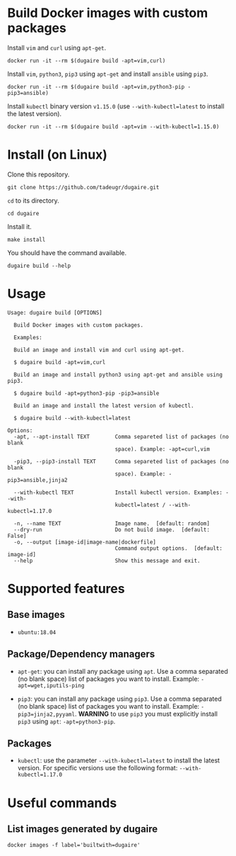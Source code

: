 # Build Docker images with custom packages

Install `vim` and `curl` using `apt-get`.

```
docker run -it --rm $(dugaire build -apt=vim,curl)
```

Install `vim`, `python3`, `pip3` using `apt-get` and install `ansible` using `pip3`.

```
docker run -it --rm $(dugaire build -apt=vim,python3-pip -pip3=ansible)
```

Install `kubectl` binary version `v1.15.0` (use `--with-kubectl=latest` to install the latest version).

```
docker run -it --rm $(dugaire build -apt=vim --with-kubectl=1.15.0)
```

# Install (on Linux)

Clone this repository.

```
git clone https://github.com/tadeugr/dugaire.git
```

`cd` to its directory.

```
cd dugaire
```

Install it.

```
make install
```

You should have the command available.

```
dugaire build --help
```

# Usage

```
Usage: dugaire build [OPTIONS]

  Build Docker images with custom packages.

  Examples:

  Build an image and install vim and curl using apt-get.

  $ dugaire build -apt=vim,curl

  Build an image and install python3 using apt-get and ansible using pip3.

  $ dugaire build -apt=python3-pip -pip3=ansible

  Build an image and install the latest version of kubectl.

  $ dugaire build --with-kubectl=latest

Options:
  -apt, --apt-install TEXT        Comma separeted list of packages (no blank
                                  space). Example: -apt=curl,vim

  -pip3, --pip3-install TEXT      Comma separeted list of packages (no blank
                                  space). Example: -pip3=ansible,jinja2

  --with-kubectl TEXT             Install kubectl version. Examples: --with-
                                  kubectl=latest / --with-kubectl=1.17.0

  -n, --name TEXT                 Image name.  [default: random]
  --dry-run                       Do not build image.  [default: False]
  -o, --output [image-id|image-name|dockerfile]
                                  Command output options.  [default: image-id]
  --help                          Show this message and exit.
```

# Supported features

## Base images

* `ubuntu:18.04`

## Package/Dependency managers

* `apt-get`: you can install any package using `apt`. Use a comma separated (no blank space) list of packages you want to install. Example: `-apt=wget,iputils-ping`

* `pip3`: you can install any package using `pip3`. Use a comma separated (no blank space) list of packages you want to install. Example: `-pip3=jinja2,pyyaml`. **WARNING** to use `pip3` you must explicitly install `pip3` using `apt`: `-apt=python3-pip`.

## Packages

* `kubectl`: use the parameter `--with-kubectl=latest` to install the latest version. For specific versions use the following format: `--with-kubectl=1.17.0`

# Useful commands

## List images generated by dugaire

```
docker images -f label='builtwith=dugaire'
```